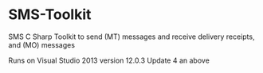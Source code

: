 # SMS-Toolkit
SMS C Sharp Toolkit to send (MT) messages and receive delivery receipts, and (MO) messages

Runs on Visual Studio 2013 version 12.0.3 Update 4 an above


